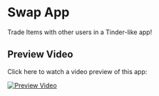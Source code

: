 # Swap App
Trade Items with other users in a Tinder-like app!

## Preview Video
Click here to watch a video preview of this app:

[![Preview Video](https://img.youtube.com/vi/N-Qth3B7wRE/0.jpg)](http://www.youtube.com/watch?v=N-Qth3B7wRE "swap app")

